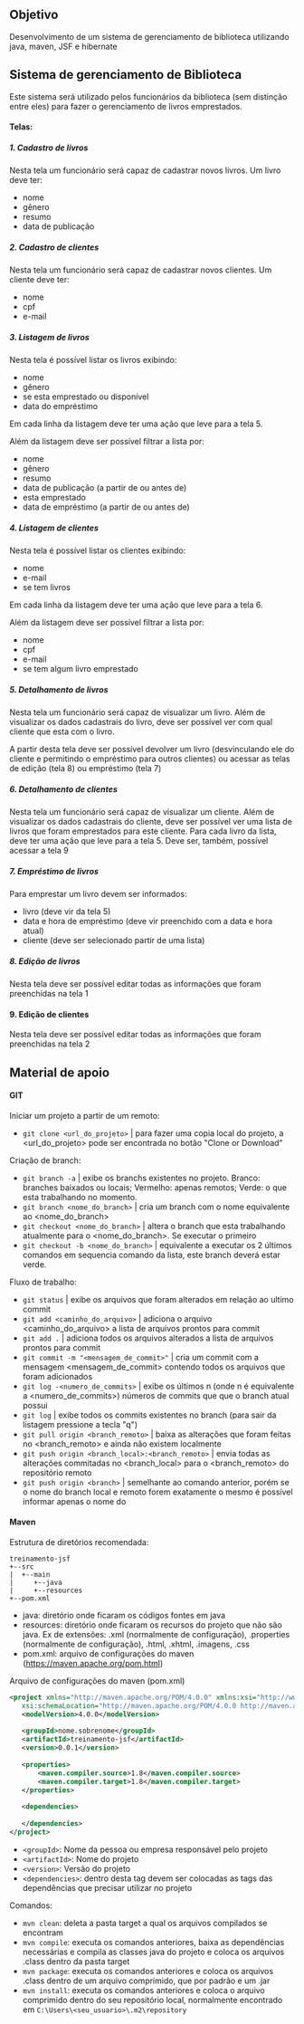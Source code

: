 ## Objetivo

Desenvolvimento de um sistema de gerenciamento de biblioteca utilizando java, maven, JSF e hibernate

## Sistema de gerenciamento de Biblioteca

Este sistema será utilizado pelos funcionários da biblioteca (sem distinção entre eles)
para fazer o gerenciamento de livros emprestados.

#### Telas:
##### 1. Cadastro de livros

Nesta tela um funcionário será capaz de cadastrar novos livros.
Um livro deve ter:
 - nome
 - gênero
 - resumo
 - data de publicação

##### 2. Cadastro de clientes

Nesta tela um funcionário será capaz de cadastrar novos clientes.
Um cliente deve ter:
 - nome
 - cpf
 - e-mail

##### 3. Listagem de livros

Nesta tela é possível listar os livros exibindo:
 - nome
 - gênero
 - se esta emprestado ou disponível
 - data do empréstimo
 
Em cada linha da listagem deve ter uma ação que leve para a tela 5.

Além da listagem deve ser possível filtrar a lista por:
 - nome
 - gênero
 - resumo
 - data de publicação (a partir de ou antes de)
 - esta emprestado
 - data de empréstimo (a partir de ou antes de) 

##### 4. Listagem de clientes

Nesta tela é possível listar os clientes exibindo:
 - nome
 - e-mail
 - se tem livros
 
Em cada linha da listagem deve ter uma ação que leve para a tela 6.

Além da listagem deve ser possível filtrar a lista por:
 - nome
 - cpf
 - e-mail
 - se tem algum livro emprestado

##### 5. Detalhamento de livros

Nesta tela um funcionário será capaz de visualizar um livro.
Além de visualizar os dados cadastrais do livro, deve ser possível ver com qual cliente que esta com o livro.

A partir desta tela deve ser possível devolver um livro
(desvinculando ele do cliente e permitindo o empréstimo para outros clientes) ou acessar
as telas de edição (tela 8) ou empréstimo (tela 7)

##### 6. Detalhamento de clientes

Nesta tela um funcionário será capaz de visualizar um cliente.
Além de visualizar os dados cadastrais do cliente, deve ser possível ver uma lista de livros
que foram emprestados para este cliente.
Para cada livro da lista, deve ter uma ação que leve para a tela 5. Deve ser, também, possível acessar a tela 9

##### 7. Empréstimo de livros

Para emprestar um livro devem ser informados:
 - livro (deve vir da tela 5)
 - data e hora de empréstimo (deve vir preenchido com a data e hora atual)
 - cliente (deve ser selecionado partir de uma lista)

##### 8. Edição de livros

Nesta tela deve ser possível editar todas as informações que foram preenchidas na tela 1

#### 9. Edição de clientes

Nesta tela deve ser possível editar todas as informações que foram preenchidas na tela 2

## Material de apoio

#### GIT
Iniciar um projeto a partir de um remoto:
 - `git clone <url_do_projeto>` | para fazer uma copia local do projeto, a <url_do_projeto> pode ser encontrada no botão "Clone or Download"

Criação de branch:
 - `git branch -a` | exibe os branchs existentes no projeto. Branco: branches baixados ou locais;
 Vermelho: apenas remotos; Verde: o que esta trabalhando no momento.
 - `git branch <nome_do_branch>` | cria um branch com o nome equivalente ao <nome_do_branch>
 - `git checkout <nome_do_branch>` | altera o branch que esta trabalhando atualmente para o <nome_do_branch>. Se executar o primeiro
 - `git checkout -b <nome_do_branch>` | equivalente a executar os 2 últimos comandos em sequencia 
 comando da lista, este branch deverá estar verde.

Fluxo de trabalho:
 - `git status` | exibe os arquivos que foram alterados em relação ao ultimo commit
 - `git add <caminho_do_arquivo>` | adiciona o arquivo <caminho_do_arquivo> a lista de arquivos prontos para commit
 - `git add .` | adiciona todos os arquivos alterados a lista de arquivos prontos para commit
 - `git commit -m "<mensagem_de_commit>"` | cria um commit com a mensagem <mensagem_de_commit> contendo
 todos os arquivos que foram adicionados
 - `git log -<numero_de_commits>` | exibe os últimos n (onde n é equivalente a <numero_de_commits>) números de
 commits que que o branch atual possui
 - `git log` | exibe todos os commits existentes no branch (para sair da listagem pressione a tecla "q")
 - `git pull origin <branch_remoto>` | baixa as alterações que foram feitas no <branch_remoto> e ainda não existem localmente
 - `git push origin <branch_local>:<branch_remoto>` | envia todas as alterações commitadas no <branch_local> para o
 <branch_remoto> do repositório remoto
 - `git push origin <branch>` | semelhante ao comando anterior, porém se o nome do branch local e remoto forem exatamente
 o mesmo é possível informar apenas o nome do <branch>

#### Maven
Estrutura de diretórios recomendada:
 ```
 treinamento-jsf
 +--src
 |  +--main
 |     +--java
 |     +--resources
 +--pom.xml
 ```
 - java: diretório onde ficaram os códigos fontes em java
 - resources: diretório onde ficaram os recursos do projeto que não são java.
 Ex de extensões: .xml (normalmente de configuração), .properties (normalmente de configuração), .html, .xhtml, .imagens, .css
 - pom.xml: arquivo de configurações do maven (https://maven.apache.org/pom.html)

Arquivo de configurações do maven (pom.xml)
 ```xml
 <project xmlns="http://maven.apache.org/POM/4.0.0" xmlns:xsi="http://www.w3.org/2001/XMLSchema-instance"
    xsi:schemaLocation="http://maven.apache.org/POM/4.0.0 http://maven.apache.org/xsd/maven-4.0.0.xsd">
    <modelVersion>4.0.0</modelVersion>
  
    <groupId>nome.sobrenome</groupId>
    <artifactId>treinamento-jsf</artifactId>
    <version>0.0.1</version>
  
    <properties>
        <maven.compiler.source>1.8</maven.compiler.source>
        <maven.compiler.target>1.8</maven.compiler.target>
    </properties>
  
    <dependencies>
  
    </dependencies>
 </project>
 ```
 - `<groupId>`: Nome da pessoa ou empresa responsável pelo projeto
 - `<artifactId>`: Nome do projeto
 - `<version>`: Versão do projeto
 - `<dependencies>`: dentro desta tag devem ser colocadas as tags <dependency> das dependências
 que precisar utilizar no projeto

Comandos:
 - `mvn clean`: deleta a pasta target a qual os arquivos compilados se encontram
 - `mvn compile`: executa os comandos anteriores, baixa as dependências necessárias e compila as classes java do
 projeto e coloca os arquivos .class dentro da pasta target
 - `mvn package`: executa os comandos anteriores e coloca os arquivos .class dentro de um arquivo comprimido,
 que por padrão e um .jar
 - `mvn install`: executa os comandos anteriores e coloca o arquivo comprimido dentro do seu repositório local,
 normalmente encontrado em `C:\Users\<seu_usuario>\.m2\repository`